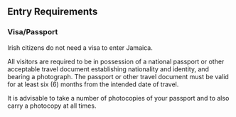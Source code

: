 ## Entry Requirements

### **Visa/Passport**

Irish citizens do not need a visa to enter Jamaica.

All visitors are required to be in possession of a national passport or other acceptable travel document establishing nationality and identity, and bearing a photograph. The passport or other travel document must be valid for at least six (6) months from the intended date of travel.

It is advisable to take a number of photocopies of your passport and to also carry a photocopy at all times.